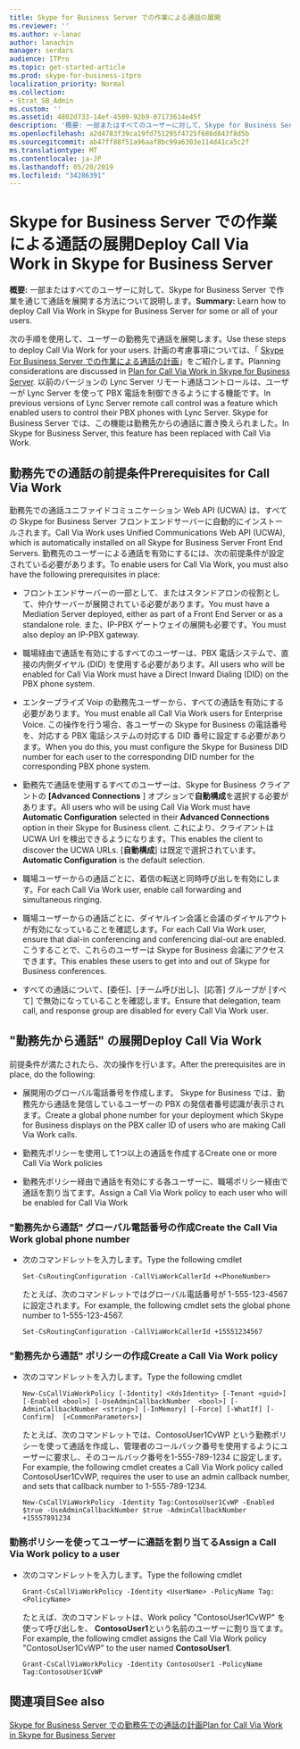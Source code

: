```yaml
---
title: Skype for Business Server での作業による通話の展開
ms.reviewer: ''
ms.author: v-lanac
author: lanachin
manager: serdars
audience: ITPro
ms.topic: get-started-article
ms.prod: skype-for-business-itpro
localization_priority: Normal
ms.collection:
- Strat_SB_Admin
ms.custom: ''
ms.assetid: 4802d733-14ef-4509-92b9-07173614e45f
description: '概要: 一部またはすべてのユーザーに対して、Skype for Business Server で作業を通じて通話を展開する方法について説明します。'
ms.openlocfilehash: a2d4783f39ca19fd751295f4725f686d843f8d5b
ms.sourcegitcommit: ab47ff88f51a96aaf8bc99a6303e114d41ca5c2f
ms.translationtype: MT
ms.contentlocale: ja-JP
ms.lasthandoff: 05/20/2019
ms.locfileid: "34286391"
---
```

# <a name="deploy-call-via-work-in-skype-for-business-server"></a><span data-ttu-id="62f17-103">Skype for Business Server での作業による通話の展開</span><span class="sxs-lookup"><span data-stu-id="62f17-103">Deploy Call Via Work in Skype for Business Server</span></span>
 
<span data-ttu-id="62f17-104">**概要:** 一部またはすべてのユーザーに対して、Skype for Business Server で作業を通じて通話を展開する方法について説明します。</span><span class="sxs-lookup"><span data-stu-id="62f17-104">**Summary:** Learn how to deploy Call Via Work in Skype for Business Server for some or all of your users.</span></span>
  
<span data-ttu-id="62f17-105">次の手順を使用して、ユーザーの勤務先で通話を展開します。</span><span class="sxs-lookup"><span data-stu-id="62f17-105">Use these steps to deploy Call Via Work for your users.</span></span> <span data-ttu-id="62f17-106">計画の考慮事項については、「 [Skype For Business Server での作業による通話の計画](../plan-your-deployment/enterprise-voice-solution/call-via-work.md)」をご紹介します。</span><span class="sxs-lookup"><span data-stu-id="62f17-106">Planning considerations are discussed in [Plan for Call Via Work in Skype for Business Server](../plan-your-deployment/enterprise-voice-solution/call-via-work.md).</span></span> <span data-ttu-id="62f17-107">以前のバージョンの Lync Server リモート通話コントロールは、ユーザーが Lync Server を使って PBX 電話を制御できるようにする機能です。</span><span class="sxs-lookup"><span data-stu-id="62f17-107">In previous versions of Lync Server remote call control was a feature which enabled users to control their PBX phones with Lync Server.</span></span> <span data-ttu-id="62f17-108">Skype for Business Server では、この機能は勤務先からの通話に置き換えられました。</span><span class="sxs-lookup"><span data-stu-id="62f17-108">In Skype for Business Server, this feature has been replaced with Call Via Work.</span></span> 
  
## <a name="prerequisites-for-call-via-work"></a><span data-ttu-id="62f17-109">勤務先での通話の前提条件</span><span class="sxs-lookup"><span data-stu-id="62f17-109">Prerequisites for Call Via Work</span></span>

<span data-ttu-id="62f17-110">勤務先での通話ユニファイドコミュニケーション Web API (UCWA) は、すべての Skype for Business Server フロントエンドサーバーに自動的にインストールされます。</span><span class="sxs-lookup"><span data-stu-id="62f17-110">Call Via Work uses Unified Communications Web API (UCWA), which is automatically installed on all Skype for Business Server Front End Servers.</span></span> <span data-ttu-id="62f17-111">勤務先のユーザーによる通話を有効にするには、次の前提条件が設定されている必要があります。</span><span class="sxs-lookup"><span data-stu-id="62f17-111">To enable users for Call Via Work, you must also have the following prerequisites in place:</span></span> 
  
- <span data-ttu-id="62f17-112">フロントエンドサーバーの一部として、またはスタンドアロンの役割として、仲介サーバーが展開されている必要があります。</span><span class="sxs-lookup"><span data-stu-id="62f17-112">You must have a Mediation Server deployed, either as part of a Front End Server or as a standalone role.</span></span> <span data-ttu-id="62f17-113">また、IP-PBX ゲートウェイの展開も必要です。</span><span class="sxs-lookup"><span data-stu-id="62f17-113">You must also deploy an IP-PBX gateway.</span></span>
    
- <span data-ttu-id="62f17-114">職場経由で通話を有効にするすべてのユーザーは、PBX 電話システムで、直接の内側ダイヤル (DID) を使用する必要があります。</span><span class="sxs-lookup"><span data-stu-id="62f17-114">All users who will be enabled for Call Via Work must have a Direct Inward Dialing (DID) on the PBX phone system.</span></span> 
    
- <span data-ttu-id="62f17-115">エンタープライズ Voip の勤務先ユーザーから、すべての通話を有効にする必要があります。</span><span class="sxs-lookup"><span data-stu-id="62f17-115">You must enable all Call Via Work users for Enterprise Voice.</span></span> <span data-ttu-id="62f17-116">この操作を行う場合、各ユーザーの Skype for Business の電話番号を、対応する PBX 電話システムの対応する DID 番号に設定する必要があります。</span><span class="sxs-lookup"><span data-stu-id="62f17-116">When you do this, you must configure the Skype for Business DID number for each user to the corresponding DID number for the corresponding PBX phone system.</span></span> 
    
- <span data-ttu-id="62f17-117">勤務先で通話を使用するすべてのユーザーは、Skype for Business クライアントの **[Advanced Connections** ] オプションで**自動構成**を選択する必要があります。</span><span class="sxs-lookup"><span data-stu-id="62f17-117">All users who will be using Call Via Work must have **Automatic Configuration** selected in their **Advanced Connections** option in their Skype for Business client.</span></span> <span data-ttu-id="62f17-118">これにより、クライアントは UCWA Url を検出できるようになります。</span><span class="sxs-lookup"><span data-stu-id="62f17-118">This enables the client to discover the UCWA URLs.</span></span> <span data-ttu-id="62f17-119">[**自動構成**] は既定で選択されています。</span><span class="sxs-lookup"><span data-stu-id="62f17-119">**Automatic Configuration** is the default selection.</span></span>
    
- <span data-ttu-id="62f17-120">職場ユーザーからの通話ごとに、着信の転送と同時呼び出しを有効にします。</span><span class="sxs-lookup"><span data-stu-id="62f17-120">For each Call Via Work user, enable call forwarding and simultaneous ringing.</span></span> 
    
- <span data-ttu-id="62f17-121">職場ユーザーからの通話ごとに、ダイヤルイン会議と会議のダイヤルアウトが有効になっていることを確認します。</span><span class="sxs-lookup"><span data-stu-id="62f17-121">For each Call Via Work user, ensure that dial-in conferencing and conferencing dial-out are enabled.</span></span> <span data-ttu-id="62f17-122">こうすることで、これらのユーザーは Skype for Business 会議にアクセスできます。</span><span class="sxs-lookup"><span data-stu-id="62f17-122">This enables these users to get into and out of Skype for Business conferences.</span></span>
    
- <span data-ttu-id="62f17-123">すべての通話について、[委任]、[チーム呼び出し]、[応答] グループが [すべて] で無効になっていることを確認します。</span><span class="sxs-lookup"><span data-stu-id="62f17-123">Ensure that delegation, team call, and response group are disabled for every Call Via Work user.</span></span>
    
## <a name="deploy-call-via-work"></a><span data-ttu-id="62f17-124">"勤務先から通話" の展開</span><span class="sxs-lookup"><span data-stu-id="62f17-124">Deploy Call Via Work</span></span>

<span data-ttu-id="62f17-125">前提条件が満たされたら、次の操作を行います。</span><span class="sxs-lookup"><span data-stu-id="62f17-125">After the prerequisites are in place, do the following:</span></span>
  
- <span data-ttu-id="62f17-126">展開用のグローバル電話番号を作成します。 Skype for Business では、勤務先から通話を発信しているユーザーの PBX の発信者番号認識が表示されます。</span><span class="sxs-lookup"><span data-stu-id="62f17-126">Create a global phone number for your deployment which Skype for Business displays on the PBX caller ID of users who are making Call Via Work calls.</span></span> 
    
- <span data-ttu-id="62f17-127">勤務先ポリシーを使用して1つ以上の通話を作成する</span><span class="sxs-lookup"><span data-stu-id="62f17-127">Create one or more Call Via Work policies</span></span>
    
- <span data-ttu-id="62f17-128">勤務先ポリシー経由で通話を有効にする各ユーザーに、職場ポリシー経由で通話を割り当てます。</span><span class="sxs-lookup"><span data-stu-id="62f17-128">Assign a Call Via Work policy to each user who will be enabled for Call Via Work</span></span>
    
### <a name="create-the-call-via-work-global-phone-number"></a><span data-ttu-id="62f17-129">"勤務先から通話" グローバル電話番号の作成</span><span class="sxs-lookup"><span data-stu-id="62f17-129">Create the Call Via Work global phone number</span></span>

- <span data-ttu-id="62f17-130">次のコマンドレットを入力します。</span><span class="sxs-lookup"><span data-stu-id="62f17-130">Type the following cmdlet</span></span>
    
  ```
  Set-CsRoutingConfiguration -CallViaWorkCallerId +<PhoneNumber>
  ```

    <span data-ttu-id="62f17-131">たとえば、次のコマンドレットではグローバル電話番号が 1-555-123-4567 に設定されます。</span><span class="sxs-lookup"><span data-stu-id="62f17-131">For example, the following cmdlet sets the global phone number to 1-555-123-4567.</span></span>
    
  ```
  Set-CsRoutingConfiguration -CallViaWorkCallerId +15551234567
  ```

### <a name="create-a-call-via-work-policy"></a><span data-ttu-id="62f17-132">"勤務先から通話" ポリシーの作成</span><span class="sxs-lookup"><span data-stu-id="62f17-132">Create a Call Via Work policy</span></span>

- <span data-ttu-id="62f17-133">次のコマンドレットを入力します。</span><span class="sxs-lookup"><span data-stu-id="62f17-133">Type the following cmdlet</span></span>
    
  ```
  New-CsCallViaWorkPolicy [-Identity] <XdsIdentity> [-Tenant <guid>] [-Enabled <bool>] [-UseAdminCallbackNumber  <bool>] [-AdminCallbackNumber <string>] [-InMemory] [-Force] [-WhatIf] [-Confirm]  [<CommonParameters>]
  ```

    <span data-ttu-id="62f17-134">たとえば、次のコマンドレットでは、ContosoUser1CvWP という勤務ポリシーを使って通話を作成し、管理者のコールバック番号を使用するようにユーザーに要求し、そのコールバック番号を1-555-789-1234 に設定します。</span><span class="sxs-lookup"><span data-stu-id="62f17-134">For example, the following cmdlet creates a Call Via Work policy called ContosoUser1CvWP, requires the user to use an admin callback number, and sets that callback number to 1-555-789-1234.</span></span>
    
  ```
  New-CsCallViaWorkPolicy -Identity Tag:ContosoUser1CvWP -Enabled $true -UseAdminCallbackNumber $true -AdminCallbackNumber +15557891234
  ```

### <a name="assign-a-call-via-work-policy-to-a-user"></a><span data-ttu-id="62f17-135">勤務ポリシーを使ってユーザーに通話を割り当てる</span><span class="sxs-lookup"><span data-stu-id="62f17-135">Assign a Call Via Work policy to a user</span></span>

- <span data-ttu-id="62f17-136">次のコマンドレットを入力します。</span><span class="sxs-lookup"><span data-stu-id="62f17-136">Type the following cmdlet</span></span>
    
  ```
  Grant-CsCallViaWorkPolicy -Identity <UserName> -PolicyName Tag:<PolicyName>
  ```

    <span data-ttu-id="62f17-137">たとえば、次のコマンドレットは、Work policy "ContosoUser1CvWP" を使って呼び出しを、 **ContosoUser1**という名前のユーザーに割り当てます。</span><span class="sxs-lookup"><span data-stu-id="62f17-137">For example, the following cmdlet assigns the Call Via Work policy "ContosoUser1CvWP" to the user named **ContosoUser1**.</span></span>
    
  ```
  Grant-CsCallViaWorkPolicy -Identity ContosoUser1 -PolicyName Tag:ContosoUser1CvWP
  ```

## <a name="see-also"></a><span data-ttu-id="62f17-138">関連項目</span><span class="sxs-lookup"><span data-stu-id="62f17-138">See also</span></span>

[<span data-ttu-id="62f17-139">Skype for Business Server での勤務先での通話の計画</span><span class="sxs-lookup"><span data-stu-id="62f17-139">Plan for Call Via Work in Skype for Business Server</span></span>](../plan-your-deployment/enterprise-voice-solution/call-via-work.md)

